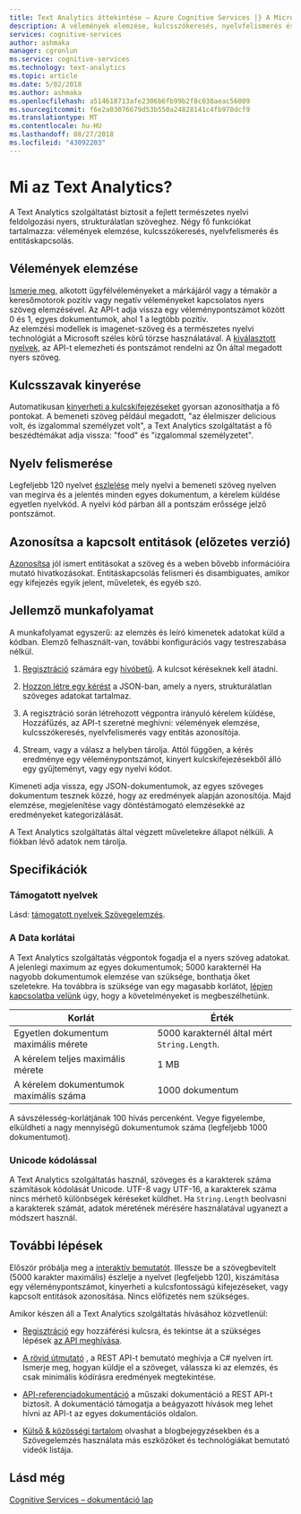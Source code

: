 ```yaml
---
title: Text Analytics áttekintése – Azure Cognitive Services |} A Microsoft Docs
description: A vélemények elemzése, kulcsszókeresés, nyelvfelismerés és entitáskapcsolás az Azure Cognitive Services Text Analytics.
services: cognitive-services
author: ashmaka
manager: cgronlun
ms.service: cognitive-services
ms.technology: text-analytics
ms.topic: article
ms.date: 5/02/2018
ms.author: ashmaka
ms.openlocfilehash: a514618713afe2306b6fb99b2f8c038aeac56009
ms.sourcegitcommit: f6e2a03076679d53b550a24828141c4fb978dcf9
ms.translationtype: MT
ms.contentlocale: hu-HU
ms.lasthandoff: 08/27/2018
ms.locfileid: "43092203"
---
```

# <a name="what-is-text-analytics"></a>Mi az Text Analytics?

A Text Analytics szolgáltatást biztosít a fejlett természetes nyelvi feldolgozási nyers, strukturálatlan szöveghez. Négy fő funkciókat tartalmazza: vélemények elemzése, kulcsszókeresés, nyelvfelismerés és entitáskapcsolás.

## <a name="analyze-sentiment"></a>Vélemények elemzése

[Ismerje meg,](how-tos/text-analytics-how-to-sentiment-analysis.md) alkotott ügyfélvéleményeket a márkájáról vagy a témakör a keresőmotorok pozitív vagy negatív véleményeket kapcsolatos nyers szöveg elemzésével. Az API-t adja vissza egy véleménypontszámot között 0 és 1, egyes dokumentumok, ahol 1 a legtöbb pozitív.<br />
Az elemzési modellek is imagenet-szöveg és a természetes nyelvi technológiát a Microsoft széles körű törzse használatával. A [kiválasztott nyelvek](text-analytics-supported-languages.md), az API-t elemezheti és pontszámot rendelni az Ön által megadott nyers szöveg.

## <a name="extract-key-phrases"></a>Kulcsszavak kinyerése

Automatikusan [kinyerheti a kulcskifejezéseket](how-tos/text-analytics-how-to-keyword-extraction.md) gyorsan azonosíthatja a fő pontokat. A bemeneti szöveg például megadott, "az élelmiszer delicious volt, és izgalommal személyzet volt", a Text Analytics szolgáltatást a fő beszédtémákat adja vissza: "food" és "izgalommal személyzetet".

## <a name="detect-language"></a>Nyelv felismerése

Legfeljebb 120 nyelvet [észlelése](how-tos/text-analytics-how-to-language-detection.md) mely nyelvi a bemeneti szöveg nyelven van megírva és a jelentés minden egyes dokumentum, a kérelem küldése egyetlen nyelvkód. A nyelvi kód párban áll a pontszám erőssége jelző pontszámot.

## <a name="identify-linked-entities-preview"></a>Azonosítsa a kapcsolt entitások (előzetes verzió)

[Azonosítsa](how-tos/text-analytics-how-to-entity-linking.md) jól ismert entitásokat a szöveg és a weben bővebb információira mutató hivatkozásokat. Entitáskapcsolás felismeri és disambiguates, amikor egy kifejezés egyik jelent, műveletek, és egyéb szó.

## <a name="typical-workflow"></a>Jellemző munkafolyamat

A munkafolyamat egyszerű: az elemzés és leíró kimenetek adatokat küld a kódban. Elemző felhasznált-van, további konfigurációs vagy testreszabása nélkül.

1. [Regisztráció](https://docs.microsoft.com/azure/cognitive-services/cognitive-services-apis-create-account) számára egy [hívóbetű](how-tos/text-analytics-how-to-access-key.md). A kulcsot kéréseknek kell átadni.

2. [Hozzon létre egy kérést](how-tos/text-analytics-how-to-call-api.md#json-schema) a JSON-ban, amely a nyers, strukturálatlan szöveges adatokat tartalmaz.

3. A regisztráció során létrehozott végpontra irányuló kérelem küldése, Hozzáfűzés, az API-t szeretné meghívni: vélemények elemzése, kulcsszókeresés, nyelvfelismerés vagy entitás azonosítója.

4. Stream, vagy a válasz a helyben tárolja. Attól függően, a kérés eredménye egy véleménypontszámot, kinyert kulcskifejezésekből álló egy gyűjteményt, vagy egy nyelvi kódot.

Kimeneti adja vissza, egy JSON-dokumentumok, az egyes szöveges dokumentum tesznek közzé, hogy az eredmények alapján azonosítója. Majd elemzése, megjelenítése vagy döntéstámogató elemzésekké az eredményeket kategorizálását.

A Text Analytics szolgáltatás által végzett műveletekre állapot nélküli. A fiókban lévő adatok nem tárolja.

<a name="data-limits"></a>

## <a name="specifications"></a>Specifikációk

### <a name="supported-languages"></a>Támogatott nyelvek

Lásd: [támogatott nyelvek Szövegelemzés](text-analytics-supported-languages.md).

### <a name="data-limits"></a>A Data korlátai

A Text Analytics szolgáltatás végpontok fogadja el a nyers szöveg adatokat. A jelenlegi maximum az egyes dokumentumok; 5000 karakternél Ha nagyobb dokumentumok elemzése van szüksége, bonthatja őket szeletekre. Ha továbbra is szüksége van egy magasabb korlátot, [lépjen kapcsolatba velünk](https://azure.microsoft.com/overview/sales-number/) úgy, hogy a követelményeket is megbeszélhetünk.

| Korlát | Érték |
|------------------------|---------------|
| Egyetlen dokumentum maximális mérete | 5000 karakternél által mért `String.Length`. |
| A kérelem teljes maximális mérete | 1 MB |
| A kérelem dokumentumok maximális száma | 1000 dokumentum |

A sávszélesség-korlátjának 100 hívás percenként. Vegye figyelembe, elküldheti a nagy mennyiségű dokumentumok száma (legfeljebb 1000 dokumentumot).

### <a name="unicode-encoding"></a>Unicode kódolással

A Text Analytics szolgáltatás használ, szöveges és a karakterek száma számítások kódolását Unicode. UTF-8 vagy UTF-16, a karakterek száma nincs mérhető különbségek kéréseket küldhet. Ha `String.Length` beolvasni a karakterek számát, adatok méretének mérésére használatával ugyanezt a módszert használ.

## <a name="next-steps"></a>További lépések

Először próbálja meg a [interaktív bemutatót](https://azure.microsoft.com/services/cognitive-services/text-analytics/). Illessze be a szövegbevitelt (5000 karakter maximális) észlelje a nyelvet (legfeljebb 120), kiszámítása egy véleménypontszámot, kinyerheti a kulcsfontosságú kifejezéseket, vagy kapcsolt entitások azonosítása. Nincs előfizetés nem szükséges.

Amikor készen áll a Text Analytics szolgáltatás hívásához közvetlenül:

+ [Regisztráció](how-tos/text-analytics-how-to-signup.md) egy hozzáférési kulcsra, és tekintse át a szükséges lépések [az API meghívása](how-tos/text-analytics-how-to-call-api.md).

+ [A rövid útmutató](quickstarts/csharp.md) , a REST API-t bemutató meghívja a C# nyelven írt. Ismerje meg, hogyan küldje el a szöveget, válassza ki az elemzés, és csak minimális kódírásra eredmények megtekintése.

+ [API-referenciadokumentáció](//go.microsoft.com/fwlink/?LinkID=759346) a műszaki dokumentáció a REST API-t biztosít. A dokumentáció támogatja a beágyazott hívások meg lehet hívni az API-t az egyes dokumentációs oldalon.

+ [Külső & közösségi tartalom](text-analytics-resource-external-community.md) olvashat a blogbejegyzésekben és a Szövegelemzés használata más eszközöket és technológiákat bemutató videók listája.

## <a name="see-also"></a>Lásd még

 [Cognitive Services – dokumentáció lap](https://docs.microsoft.com/azure/cognitive-services/)
